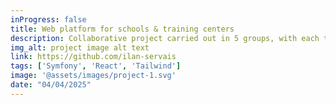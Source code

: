 ```yaml
---
inProgress: false
title: Web platform for schools & training centers
description: Collaborative project carried out in 5 groups, with each team developing specific functionalities (user management, educational content, internal communication, etc.)
img_alt: project image alt text
link: https://github.com/ilan-servais
tags: ['Symfony', 'React', 'Tailwind']
image: '@assets/images/project-1.svg'
date: "04/04/2025"
---
```

